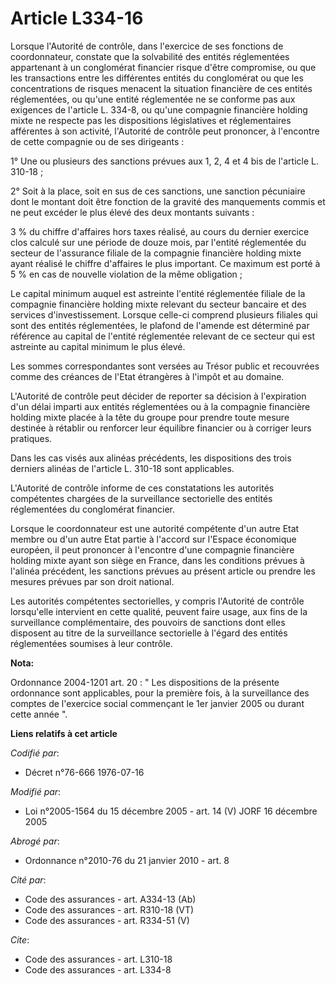 # Article L334-16

Lorsque l'Autorité de contrôle, dans l'exercice de ses fonctions de coordonnateur, constate que la solvabilité des entités
réglementées appartenant à un conglomérat financier risque d'être compromise, ou que les transactions entre les différentes
entités du conglomérat ou que les concentrations de risques menacent la situation financière de ces entités réglementées, ou
qu'une entité réglementée ne se conforme pas aux exigences de l'article L. 334-8, ou qu'une compagnie financière holding
mixte ne respecte pas les dispositions législatives et réglementaires afférentes à son activité, l'Autorité de contrôle peut
prononcer, à l'encontre de cette compagnie ou de ses dirigeants :

1° Une ou plusieurs des sanctions prévues aux 1, 2, 4 et 4 bis de l'article L. 310-18 ;

2° Soit à la place, soit en sus de ces sanctions, une sanction pécuniaire dont le montant doit être fonction de la gravité
des manquements commis et ne peut excéder le plus élevé des deux montants suivants :

3 % du chiffre d'affaires hors taxes réalisé, au cours du dernier exercice clos calculé sur une période de douze mois, par
l'entité réglementée du secteur de l'assurance filiale de la compagnie financière holding mixte ayant réalisé le chiffre
d'affaires le plus important. Ce maximum est porté à 5 % en cas de nouvelle violation de la même obligation ;

Le capital minimum auquel est astreinte l'entité réglementée filiale de la compagnie financière holding mixte relevant du
secteur bancaire et des services d'investissement. Lorsque celle-ci comprend plusieurs filiales qui sont des entités
réglementées, le plafond de l'amende est déterminé par référence au capital de l'entité réglementée relevant de ce secteur
qui est astreinte au capital minimum le plus élevé.

Les sommes correspondantes sont versées au Trésor public et recouvrées comme des créances de l'Etat étrangères à l'impôt et
au domaine.

L'Autorité de contrôle peut décider de reporter sa décision à l'expiration d'un délai imparti aux entités réglementées ou à
la compagnie financière holding mixte placée à la tête du groupe pour prendre toute mesure destinée à rétablir ou renforcer
leur équilibre financier ou à corriger leurs pratiques.

Dans les cas visés aux alinéas précédents, les dispositions des trois derniers alinéas de l'article L. 310-18 sont
applicables.

L'Autorité de contrôle informe de ces constatations les autorités compétentes chargées de la surveillance sectorielle des
entités réglementées du conglomérat financier.

Lorsque le coordonnateur est une autorité compétente d'un autre Etat membre ou d'un autre Etat partie à l'accord sur l'Espace
économique européen, il peut prononcer à l'encontre d'une compagnie financière holding mixte ayant son siège en France, dans
les conditions prévues à l'alinéa précédent, les sanctions prévues au présent article ou prendre les mesures prévues par son
droit national.

Les autorités compétentes sectorielles, y compris l'Autorité de contrôle lorsqu'elle intervient en cette qualité, peuvent
faire usage, aux fins de la surveillance complémentaire, des pouvoirs de sanctions dont elles disposent au titre de la
surveillance sectorielle à l'égard des entités réglementées soumises à leur contrôle.

**Nota:**

Ordonnance 2004-1201 art. 20 : " Les dispositions de la présente ordonnance sont applicables, pour la première fois, à la
surveillance des comptes de l'exercice social commençant le 1er janvier 2005 ou durant cette année ".

**Liens relatifs à cet article**

_Codifié par_:

  - Décret n°76-666 1976-07-16

_Modifié par_:

  - Loi n°2005-1564 du 15 décembre 2005 - art. 14 (V) JORF 16 décembre 2005

_Abrogé par_:

  - Ordonnance n°2010-76 du 21 janvier 2010 - art. 8

_Cité par_:

  - Code des assurances - art. A334-13 (Ab)
  - Code des assurances - art. R310-18 (VT)
  - Code des assurances - art. R334-51 (V)

_Cite_:

  - Code des assurances - art. L310-18
  - Code des assurances - art. L334-8
